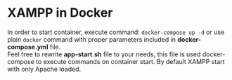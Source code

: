 # XAMPP in Docker

In order to start container, execute command: `docker-compose up -d` or use plain `docker` command with proper parameters included in **docker-compose.yml** file.  
Feel free to rewrite **app-start.sh** file to your needs, this file is used docker-compose to execute commands on container start. By default XAMPP start with only Apache loaded.